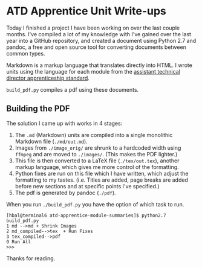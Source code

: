 ATD Apprentice Unit Write-ups
============


Today I finished a project I have been working on over the last couple months. I've compiled a lot of my knowledge with I've gained over the last year into a GitHub repository, and created a document using Python 2.7 and pandoc, a free and open source tool for converting documents between common types.

Markdown is a markup language that translates directly into HTML. I wrote units using the language for each module from the [assistant technical director apprenticeship standard](https://www.gov.uk/government/uploads/system/uploads/attachment_data/file/455216/VISUAL_EFFECTS_Assistant_Technical_Director.pdf).

```build_pdf.py``` compiles a pdf using these documents.

Building the PDF
--------------

The solution I came up with works in 4 stages:

1. The ```.md``` (Markdown) units are compiled into a single monolithic Markdown file (```./md/out.md```).
2. Images from ```./image_orig/``` are shrunk to a hardcoded width using ```ffmpeg``` and are moved to ```./images/```. (This makes the PDF lighter.)
3. This file is then converted to a LaTeX file (```./tex/out.tex```), another markup language, which gives me more control of the formatting.
4. Python fixes are run on this file which I have written, which adjust the formatting to my tastes. (i.e. Titles are added, page breaks are added before new sections and at specific points I've specified.)
5. The pdf is generated by pandoc (```./pdf```).

When you run ```./build_pdf.py``` you have the option of which task to run.

```
[hbal@terminal6 atd-apprentice-module-summaries]$ python2.7 build_pdf.py
1 md -->md + Shrink Images
2 md_compiled-->tex  + Run Fixes
3 tex_compiled-->pdf
0 Run All
>>> 
```

Thanks for reading.